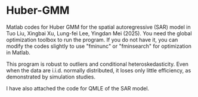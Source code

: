 # Huber-GMM
Matlab codes for Huber GMM for the spatial autoregressive (SAR) model in Tuo Liu, Xingbai Xu, Lung-fei Lee, Yingdan Mei (2025). You need the global optimization toolbox to run the program. If you do not have it, you can modify the codes slightly to use "fminunc" or "fminsearch" for optimization in Matlab.

This program is robust to outliers and conditional heteroskedasticity. Even when the data are i.i.d. normally distributed, it loses only little efficiency, as demonstrated by simulation studies. 

I have also attached the code for QMLE of the SAR model. 
